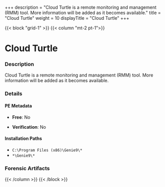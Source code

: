 +++
description = "Cloud Turtle is a remote monitoring and management (RMM) tool. More information will be added as it becomes available."
title = "Cloud Turtle"
weight = 10
displayTitle = "Cloud Turtle"
+++


{{< block "grid-1" >}}
{{< column "mt-2 pt-1">}}

# Cloud Turtle


### Description

Cloud Turtle is a remote monitoring and management (RMM) tool. More information will be added as it becomes available.




### Details


#### PE Metadata


- **Free**: No

- **Verification**: No




#### Installation Paths
- `C:\Program Files (x86)\Genie9\*`
- `*\Genie9\*`

### Forensic Artifacts










{{< /column >}}
{{< /block >}}

